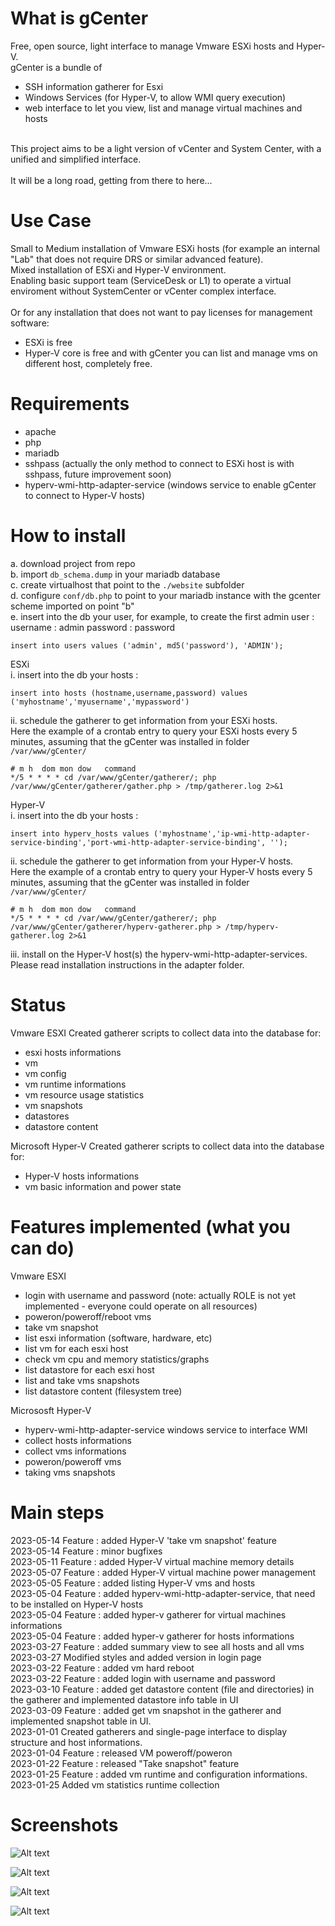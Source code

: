 # What is gCenter
Free, open source, light interface to manage Vmware ESXi hosts and Hyper-V.<br/>
gCenter is a bundle of 
- SSH information gatherer for Esxi
- Windows Services (for Hyper-V, to allow WMI query execution)
- web interface to let you view, list and manage virtual machines and hosts
<br/>
This project aims to be a light version of vCenter and System Center, with a unified and simplified interface.<br />
<br />
It will be a long road, getting from there to here...



# Use Case
Small to Medium installation of Vmware ESXi hosts (for example an internal "Lab" that does not require DRS or similar advanced feature).<br/>
Mixed installation of ESXi and Hyper-V environment.<br />
Enabling basic support team (ServiceDesk or L1) to operate a virtual enviroment without SystemCenter or vCenter complex interface.<br/>
<br/>
Or for any installation that does not want to pay licenses for management software:
- ESXi is free
- Hyper-V core is free
and with gCenter you can list and manage vms on different host, completely free.



# Requirements
- apache
- php
- mariadb
- sshpass  (actually the only method to connect to ESXi host is with sshpass, future improvement soon)
- hyperv-wmi-http-adapter-service (windows service to enable gCenter to connect to Hyper-V hosts)


# How to install
a. download project from repo <br/>
b. import ```db_schema.dump``` in your mariadb database <br/>
c. create virtualhost that point to the ```./website``` subfolder <br/>
d. configure ```conf/db.php``` to point to your mariadb instance with the gcenter scheme imported on point "b" <br/>
e. insert into the db your user, for example, to create the first admin user :
   username : admin
   password : password
   ```
   insert into users values ('admin', md5('password'), 'ADMIN');
   ```


ESXi<br>
i. insert into the db your hosts : 
   ```
   insert into hosts (hostname,username,password) values ('myhostname','myusername','mypassword')   
   ```
ii. schedule the gatherer to get information from your ESXi hosts. <br/>
   Here the example of a crontab entry to query your ESXi hosts every 5 minutes, assuming that the gCenter was installed in folder ```/var/www/gCenter/``` <br>
   ```
   # m h  dom mon dow   command
   */5 * * * * cd /var/www/gCenter/gatherer/; php /var/www/gCenter/gatherer/gather.php > /tmp/gatherer.log 2>&1
   ```
   

Hyper-V<br>
i. insert into the db your hosts :
   ```
   insert into hyperv_hosts values ('myhostname','ip-wmi-http-adapter-service-binding','port-wmi-http-adapter-service-binding', '');
   ```
ii. schedule the gatherer to get information from your Hyper-V hosts. <br/>
   Here the example of a crontab entry to query your Hyper-V hosts every 5 minutes, assuming that the gCenter was installed in folder ```/var/www/gCenter/``` <br>
   ```
   # m h  dom mon dow   command
   */5 * * * * cd /var/www/gCenter/gatherer/; php /var/www/gCenter/gatherer/hyperv-gatherer.php > /tmp/hyperv-gatherer.log 2>&1
   ```
iii. install on the Hyper-V host(s) the hyperv-wmi-http-adapter-services. Please read installation instructions in the adapter folder.


# Status

Vmware ESXI
  Created gatherer scripts to collect data into the database for:
  - esxi hosts informations
  - vm
  - vm config
  - vm runtime informations
  - vm resource usage statistics
  - vm snapshots
  - datastores
  - datastore content

Microsoft Hyper-V
  Created gatherer scripts to collect data into the database for:
  - Hyper-V hosts informations
  - vm basic information and power state
  


# Features implemented (what you can do)
Vmware ESXI
  - login with username and password (note: actually ROLE is not yet implemented - everyone could operate on all resources)
  - poweron/poweroff/reboot vms
  - take vm snapshot
  - list esxi information (software, hardware, etc)
  - list vm for each esxi host
  - check vm cpu and memory statistics/graphs
  - list datastore for each esxi host
  - list and take vms snapshots
  - list datastore content (filesystem tree)

Micrososft Hyper-V 
  - hyperv-wmi-http-adapter-service windows service to interface WMI
  - collect hosts informations
  - collect vms informations
  - poweron/poweroff vms
  - taking vms snapshots

# Main steps
2023-05-14 Feature : added Hyper-V 'take vm snapshot' feature<br>
2023-05-14 Feature : minor bugfixes<br>
2023-05-11 Feature : added Hyper-V virtual machine memory details<br>
2023-05-07 Feature : added Hyper-V virtual machine power management<br>
2023-05-05 Feature : added listing Hyper-V vms and hosts<br>
2023-05-04 Feature : added hyperv-wmi-http-adapter-service, that need to be installed on Hyper-V hosts<br>
2023-05-04 Feature : added hyper-v gatherer for virtual machines informations<br>
2023-05-04 Feature : added hyper-v gatherer for hosts informations<br>
2023-03-27 Feature : added summary view to see all hosts and all vms<br>
2023-03-27 Modified styles and added version in login page<br>
2023-03-22 Feature : added vm hard reboot<br>
2023-03-22 Feature : added login with username and password <br>
2023-03-10 Feature : added get datastore content (file and directories) in the gatherer and implemented datastore info table in UI <br>
2023-03-09 Feature : added get vm snapshot in the gatherer and implemented snapshot table in UI. <br>
2023-01-01 Created gatherers and single-page interface to display structure and host informations.<br>
2023-01-04 Feature : released VM poweroff/poweron <br>
2023-01-22 Feature : released "Take snapshot" feature<br>
2023-01-25 Feature : added vm runtime and configuration informations.<br>
2023-01-25 Added vm statistics runtime collection<br>


# Screenshots
![Alt text](/docs/images/gCenter_login.png "Login")

![Alt text](/docs/images/gCenter_show_esxi_host.png "ESXi host details")

![Alt text](/docs/images/gCenter_show_esxi_vm.png "ESXi virtual machine details")

![Alt text](/docs/images/gCenter_show_hyperv_vm.png "Hyper-V host details")



